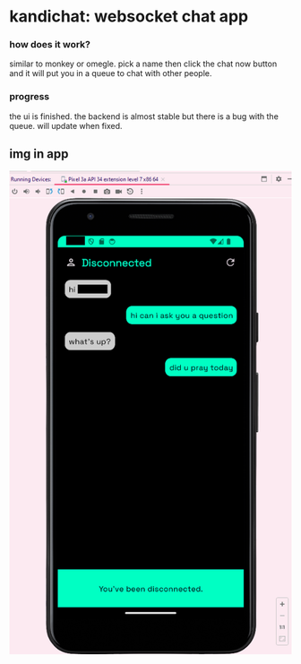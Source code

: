 # kandichat: websocket chat app

### how does it work?
similar to monkey or omegle. pick a name then click the chat now button and it will put you in a queue to chat with other people. 

### progress
the ui is finished. the backend is almost stable but there is a bug with the queue. will update when fixed.

## img in app
![img of chat](https://github.com/dutchaen/kandichat/blob/main/assets/kandichat2.png?raw=true)
